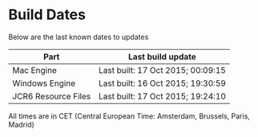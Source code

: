 # Build Dates

Below are the last known dates to updates

Part | Last build update
-----|-----
Mac Engine | Last built: 17 Oct 2015; 00:09:15
Windows Engine | Last built: 16 Oct 2015; 19:30:59
JCR6 Resource Files | Last built: 17 Oct 2015; 19:24:10
All times are in CET (Central European Time: Amsterdam, Brussels, Paris, Madrid)



